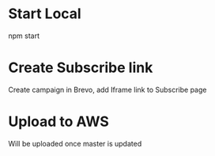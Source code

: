 # Start Local

npm start

# Create Subscribe link

Create campaign in Brevo, add Iframe link to Subscribe page

# Upload to AWS

Will be uploaded once master is updated